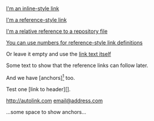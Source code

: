 [I'm an inline-style link](https://www.google.com)

[I'm a reference-style link][Arbitrary case-insensitive reference text]

[I'm a relative reference to a repository file](../blob/master/LICENSE)

[You can use numbers for reference-style link definitions][1]

Or leave it empty and use the [link text itself][]

Some text to show that the reference links can follow later.

And we have [anchors][^anchor] too.

Test one [link to header][].

<http://autolink.com> <email@address.com>

[arbitrary case-insensitive reference text]: https://www.mozilla.org
[1]: http://slashdot.org
[link text itself]: http://www.reddit.com

<div style="height: 100%">
	...some space to show anchors...
</div>

Link to header
--------------
[^anchor]:Anchors can be anywhere
===